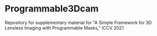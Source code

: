 # Programmable3Dcam
Repository for supplementary material for "A Simple Framework for 3D Lensless Imaging with Programmable Masks," ICCV 2021
